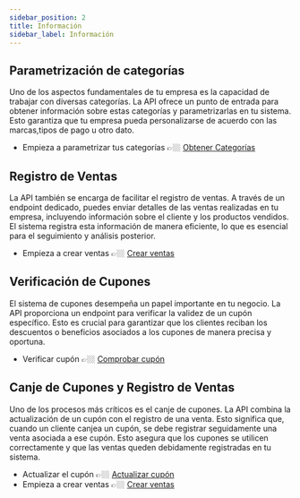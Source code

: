 ```yaml
---
sidebar_position: 2
title: Información
sidebar_label: Información
---
```


## Parametrización de categorías

Uno de los aspectos fundamentales de tu empresa es la capacidad de trabajar con diversas categorías. La API ofrece un punto de entrada para obtener información sobre estas categorías y parametrizarlas en tu sistema. Esto garantiza que tu empresa pueda personalizarse de acuerdo con las marcas,tipos de pago u otro dato.

- Empieza a parametrizar tus categorías 👉🏼 [Obtener Categorías](./API/get-brands.md)

## Registro de Ventas

La API también se encarga de facilitar el registro de ventas. A través de un endpoint dedicado, puedes enviar detalles de las ventas realizadas en tu empresa, incluyendo información sobre el cliente y los productos vendidos. El sistema registra esta información de manera eficiente, lo que es esencial para el seguimiento y análisis posterior.

- Empieza a crear ventas 👉🏼 [Crear ventas](./API/create-sale.md)

## Verificación de Cupones

El sistema de cupones desempeña un papel importante en tu negocio. La API proporciona un endpoint para verificar la validez de un cupón específico. Esto es crucial para garantizar que los clientes reciban los descuentos o beneficios asociados a los cupones de manera precisa y oportuna.

- Verificar cupón 👉🏼 [Comprobar cupón](./API/check-coupon.md)

## Canje de Cupones y Registro de Ventas

Uno de los procesos más críticos es el canje de cupones. La API combina la actualización de un cupón con el registro de una venta. Esto significa que, cuando un cliente canjea un cupón, se debe registrar seguidamente una venta asociada a ese cupón. Esto asegura que los cupones se utilicen correctamente y que las ventas queden debidamente registradas en tu sistema.

- Actualizar el cupón 👉🏼 [Actualizar cupón](./API/update-coupon.md)
- Empieza a crear ventas 👉🏼 [Crear ventas](./API/create-sale.md)
